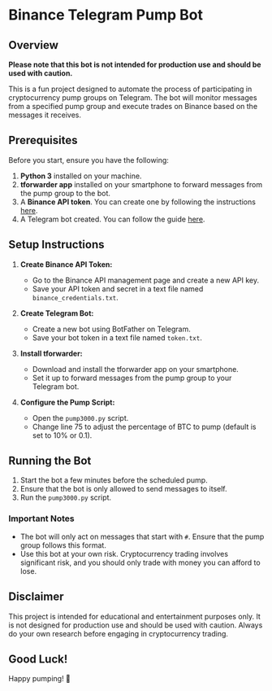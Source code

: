 # Binance Telegram Pump Bot

## Overview
**Please note that this bot is not intended for production use and should be used with caution.**


This is a fun project designed to automate the process of participating in cryptocurrency pump groups on Telegram. The bot will monitor messages from a specified pump group and execute trades on Binance based on the messages it receives. 

## Prerequisites

Before you start, ensure you have the following:

1. **Python 3** installed on your machine.
2. **tforwarder app** installed on your smartphone to forward messages from the pump group to the bot.
3. A **Binance API token**. You can create one by following the instructions [here](https://www.binance.com/en-NG/support/faq/360002502072).
4. A Telegram bot created. You can follow the guide [here](https://statisquo.de/2020/08/21/telegram-bot-bauen-in-10-minuten-mit-python/).

## Setup Instructions

1. **Create Binance API Token:**
   - Go to the Binance API management page and create a new API key.
   - Save your API token and secret in a text file named `binance_credentials.txt`.

2. **Create Telegram Bot:**
   - Create a new bot using BotFather on Telegram.
   - Save your bot token in a text file named `token.txt`.

3. **Install tforwarder:**
   - Download and install the tforwarder app on your smartphone.
   - Set it up to forward messages from the pump group to your Telegram bot.

4. **Configure the Pump Script:**
   - Open the `pump3000.py` script.
   - Change line 75 to adjust the percentage of BTC to pump (default is set to 10% or 0.1).

## Running the Bot

1. Start the bot a few minutes before the scheduled pump.
2. Ensure that the bot is only allowed to send messages to itself.
3. Run the `pump3000.py` script.

### Important Notes

- The bot will only act on messages that start with `#`. Ensure that the pump group follows this format.
- Use this bot at your own risk. Cryptocurrency trading involves significant risk, and you should only trade with money you can afford to lose.

## Disclaimer

This project is intended for educational and entertainment purposes only. It is not designed for production use and should be used with caution. Always do your own research before engaging in cryptocurrency trading.

## Good Luck!

Happy pumping! 🚀




 



